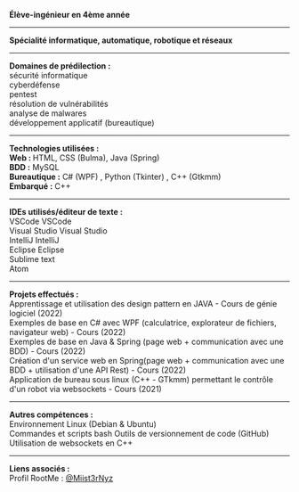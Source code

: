 <b>Élève-ingénieur en 4ème année</b><br>

-----------------
<b>Spécialité informatique, automatique, robotique et réseaux</b><br>

-----------------
<b>Domaines de prédilection :</b><br>
sécurité informatique<br>
cyberdéfense<br>
pentest<br>
résolution de vulnérabilités<br>
analyse de malwares<br>
développement applicatif (bureautique)<br>

-----------------
<b>Technologies utilisées :</b><br>
  <b>Web : </b>HTML, CSS (Bulma), Java (Spring)<br>
  <b>BDD :</b> MySQL<br>
<b>Bureautique :</b> C# (WPF) , Python (Tkinter) , C++ (Gtkmm)<br>
<b>Embarqué :</b> C++ <br>

-----------------


<b>IDEs utilisés/éditeur de texte :</b><br>
VSCode VSCode  
Visual Studio Visual Studio  
IntelliJ IntelliJ  
Eclipse Eclipse  
Sublime text  
Atom  

-----------------

<b>Projets effectués :</b>  
Apprentissage et utilisation des design pattern en JAVA - Cours de génie logiciel (2022)  
Exemples de base en C# avec WPF (calculatrice, explorateur de fichiers, navigateur web) - Cours (2022)  
Exemples de base en Java & Spring (page web + communication avec une BDD) - Cours (2022)  
Création d'un service web en Spring(page web + communication avec une BDD + utilisation d'une API Rest) - Cours (2022)  
Application de bureau sous linux (C++ - GTkmm) permettant le contrôle d'un robot via websockets - Cours (2021)  

-----------------

  <b>Autres compétences :</b>  
Environnement Linux (Debian & Ubuntu)  
Commandes et scripts bash
Outils de versionnement de code (GitHub)
Utilisation de websockets en C++

-----------------

<b>Liens associés :</b>  
Profil RootMe : [@Miist3rNyz](https://www.root-me.org/Miist3rNyz?lang=fr#bc6470a24576fb73c08d728caea83c98)
